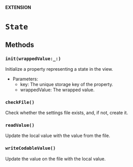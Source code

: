 **EXTENSION**

# `State`

## Methods
### `init(wrappedValue:_:)`

Initialize a property representing a state in the view.
- Parameters:
    - key: The unique storage key of the property.
    - wrappedValue: The wrapped value.

### `checkFile()`

Check whether the settings file exists, and, if not, create it.

### `readValue()`

Update the local value with the value from the file.

### `writeCodableValue()`

Update the value on the file with the local value.
